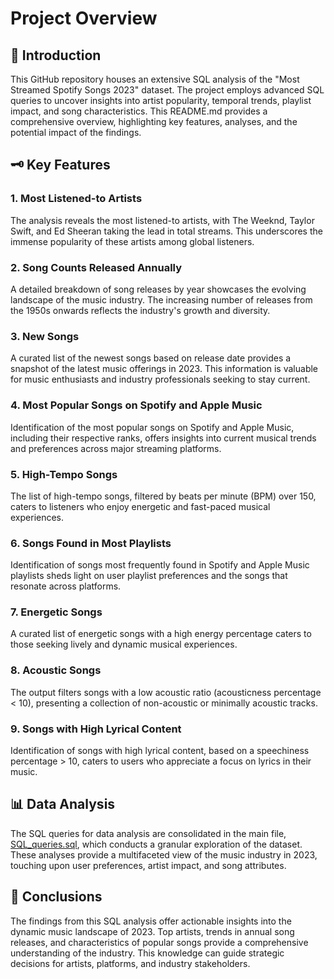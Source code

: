 # Project Overview

## 📑 Introduction
This GitHub repository houses an extensive SQL analysis of the "Most Streamed Spotify Songs 2023" dataset. The project employs advanced SQL queries to uncover insights into artist popularity, temporal trends, playlist impact, and song characteristics. This README.md provides a comprehensive overview, highlighting key features, analyses, and the potential impact of the findings.

## 🗝️ Key Features

### 1. Most Listened-to Artists
The analysis reveals the most listened-to artists, with The Weeknd, Taylor Swift, and Ed Sheeran taking the lead in total streams. This underscores the immense popularity of these artists among global listeners.

### 2. Song Counts Released Annually
A detailed breakdown of song releases by year showcases the evolving landscape of the music industry. The increasing number of releases from the 1950s onwards reflects the industry's growth and diversity.

### 3. New Songs
A curated list of the newest songs based on release date provides a snapshot of the latest music offerings in 2023. This information is valuable for music enthusiasts and industry professionals seeking to stay current.

### 4. Most Popular Songs on Spotify and Apple Music
Identification of the most popular songs on Spotify and Apple Music, including their respective ranks, offers insights into current musical trends and preferences across major streaming platforms.

### 5. High-Tempo Songs
The list of high-tempo songs, filtered by beats per minute (BPM) over 150, caters to listeners who enjoy energetic and fast-paced musical experiences.

### 6. Songs Found in Most Playlists
Identification of songs most frequently found in Spotify and Apple Music playlists sheds light on user playlist preferences and the songs that resonate across platforms.

### 7. Energetic Songs
A curated list of energetic songs with a high energy percentage caters to those seeking lively and dynamic musical experiences.

### 8. Acoustic Songs
The output filters songs with a low acoustic ratio (acousticness percentage < 10), presenting a collection of non-acoustic or minimally acoustic tracks.

### 9. Songs with High Lyrical Content
Identification of songs with high lyrical content, based on a speechiness percentage > 10, caters to users who appreciate a focus on lyrics in their music.

## 📊 Data Analysis

The SQL queries for data analysis are consolidated in the main file, [SQL_queries.sql](SQL_queries.sql), which conducts a granular exploration of the dataset. These analyses provide a multifaceted view of the music industry in 2023, touching upon user preferences, artist impact, and song attributes.

## 🧠 Conclusions

The findings from this SQL analysis offer actionable insights into the dynamic music landscape of 2023. Top artists, trends in annual song releases, and characteristics of popular songs provide a comprehensive understanding of the industry. This knowledge can guide strategic decisions for artists, platforms, and industry stakeholders.